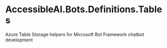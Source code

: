 # AccessibleAI.Bots.Definitions.Tables

Azure Table Storage helpers for Microsoft Bot Framework chatbot development